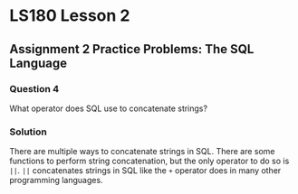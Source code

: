 # LS180 Lesson 2

## Assignment 2 Practice Problems: The SQL Language

### Question 4

What operator does SQL use to concatenate strings?

### Solution

There are multiple ways to concatenate strings in SQL. There are some functions
to perform string concatenation, but the only operator to do so is `||`. `||`
concatenates strings in SQL like the `+` operator does in many other
programming languages.
